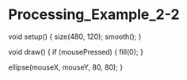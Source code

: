 # Processing_Example_2-2
void setup()
{
  size(480, 120);
  smooth();
}

void draw()
{
  if (mousePressed)
  {
    fill(0);
  }
  
  ellipse(mouseX, mouseY, 80, 80);
}
